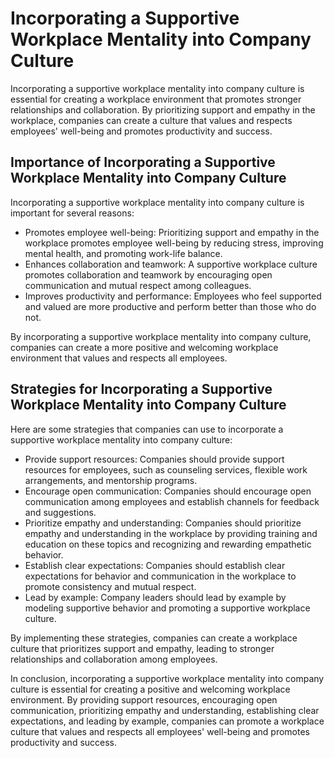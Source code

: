 Incorporating a Supportive Workplace Mentality into Company Culture
============================================================================================================

Incorporating a supportive workplace mentality into company culture is essential for creating a workplace environment that promotes stronger relationships and collaboration. By prioritizing support and empathy in the workplace, companies can create a culture that values and respects employees' well-being and promotes productivity and success.

Importance of Incorporating a Supportive Workplace Mentality into Company Culture
---------------------------------------------------------------------------------

Incorporating a supportive workplace mentality into company culture is important for several reasons:

* Promotes employee well-being: Prioritizing support and empathy in the workplace promotes employee well-being by reducing stress, improving mental health, and promoting work-life balance.
* Enhances collaboration and teamwork: A supportive workplace culture promotes collaboration and teamwork by encouraging open communication and mutual respect among colleagues.
* Improves productivity and performance: Employees who feel supported and valued are more productive and perform better than those who do not.

By incorporating a supportive workplace mentality into company culture, companies can create a more positive and welcoming workplace environment that values and respects all employees.

Strategies for Incorporating a Supportive Workplace Mentality into Company Culture
----------------------------------------------------------------------------------

Here are some strategies that companies can use to incorporate a supportive workplace mentality into company culture:

* Provide support resources: Companies should provide support resources for employees, such as counseling services, flexible work arrangements, and mentorship programs.
* Encourage open communication: Companies should encourage open communication among employees and establish channels for feedback and suggestions.
* Prioritize empathy and understanding: Companies should prioritize empathy and understanding in the workplace by providing training and education on these topics and recognizing and rewarding empathetic behavior.
* Establish clear expectations: Companies should establish clear expectations for behavior and communication in the workplace to promote consistency and mutual respect.
* Lead by example: Company leaders should lead by example by modeling supportive behavior and promoting a supportive workplace culture.

By implementing these strategies, companies can create a workplace culture that prioritizes support and empathy, leading to stronger relationships and collaboration among employees.

In conclusion, incorporating a supportive workplace mentality into company culture is essential for creating a positive and welcoming workplace environment. By providing support resources, encouraging open communication, prioritizing empathy and understanding, establishing clear expectations, and leading by example, companies can promote a workplace culture that values and respects all employees' well-being and promotes productivity and success.
